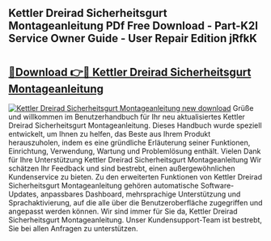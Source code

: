 ## Kettler Dreirad Sicherheitsgurt Montageanleitung PDf Free Download - Part-K2I Service Owner Guide - User Repair Edition jRfkK

# <h2><a href="http://df7lgab.blite.top/?on=Kettler+Dreirad+Sicherheitsgurt+Montageanleitung">🔗Download 👉🔴 Kettler Dreirad Sicherheitsgurt Montageanleitung</a></h2>

[![Kettler Dreirad Sicherheitsgurt Montageanleitung new download](https://i.imgur.com/lujVjoI.png)](http://df7lgab.blite.top/?on=Kettler+Dreirad+Sicherheitsgurt+Montageanleitung)
Grüße und willkommen im Benutzerhandbuch für Ihr neu aktualisiertes Kettler Dreirad Sicherheitsgurt Montageanleitung. Dieses Handbuch wurde speziell entwickelt, um Ihnen zu helfen, das Beste aus Ihrem Produkt herauszuholen, indem es eine gründliche Erläuterung seiner Funktionen, Einrichtung, Verwendung, Wartung und Problemlösung enthält. Vielen Dank für Ihre Unterstützung Kettler Dreirad Sicherheitsgurt Montageanleitung Wir schätzen Ihr Feedback und sind bestrebt, einen außergewöhnlichen Kundenservice zu bieten. Zu den erweiterten Funktionen von Kettler Dreirad Sicherheitsgurt Montageanleitung gehören automatische Software-Updates, anpassbares Dashboard, mehrsprachige Unterstützung und Sprachaktivierung, auf die alle über die Benutzeroberfläche zugegriffen und angepasst werden können. Wir sind immer für Sie da, Kettler Dreirad Sicherheitsgurt Montageanleitung. Unser Kundensupport-Team ist bestrebt, Sie bei allen Anfragen zu unterstützen.
